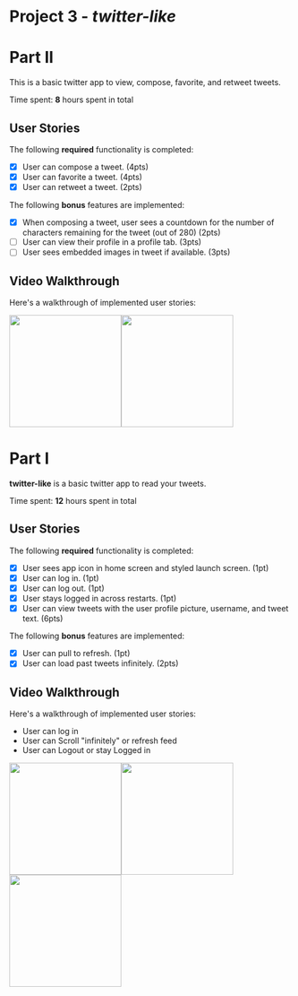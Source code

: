 # Project 3 - *twitter-like*

# Part II

This is a basic twitter app to view, compose, favorite, and retweet tweets.

Time spent: **8** hours spent in total

## User Stories

The following **required** functionality is completed:

- [X] User can compose a tweet. (4pts)
- [X] User can favorite a tweet. (4pts)
- [X] User can retweet a tweet. (2pts)

The following **bonus** features are implemented:

- [X] When composing a tweet, user sees a countdown for the number of characters remaining for the tweet (out of 280) (2pts)
- [ ] User can view their profile in a profile tab. (3pts)
- [ ] User sees embedded images in tweet if available. (3pts)

## Video Walkthrough
    
Here's a walkthrough of implemented user stories:

<img src="https://github.com/nlawliet6/iOS-CodePath/blob/main/twitter/walkthrough2-1.gif?raw=true" width="200"><img src="https://github.com/nlawliet6/iOS-CodePath/blob/main/twitter/walkthrough2-2.gif?raw=true" width="200">

# Part I

**twitter-like** is a basic twitter app to read your tweets.

Time spent: **12** hours spent in total

## User Stories

The following **required** functionality is completed:

- [X] User sees app icon in home screen and styled launch screen. (1pt)
- [X] User can log in. (1pt)
- [X] User can log out. (1pt)
- [X] User stays logged in across restarts. (1pt)
- [X] User can view tweets with the user profile picture, username, and tweet text. (6pts)

The following **bonus** features are implemented:

- [X] User can pull to refresh. (1pt)
- [X] User can load past tweets infinitely. (2pts)

## Video Walkthrough

Here's a walkthrough of implemented user stories:

* User can log in
* User can Scroll "infinitely" or refresh feed 
* User can Logout or stay Logged in

<img src="https://raw.githubusercontent.com/nlawliet6/iOS-CodePath/main/twitter/walkthorugh1-1.gif" width="200"><img src="https://github.com/nlawliet6/iOS-CodePath/blob/main/twitter/walkthrough1-2.gif" width="200"><img src="https://github.com/nlawliet6/iOS-CodePath/blob/main/twitter/walkthrough1-3.gif" width="200">




